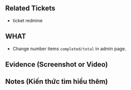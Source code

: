 ## Related Tickets

- ticket redmine

## WHAT

- Change number items `completed/total` in admin page.

## Evidence (Screenshot or Video)

## Notes (Kiến thức tìm hiểu thêm)
